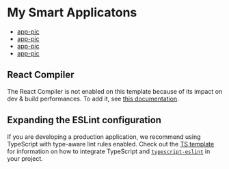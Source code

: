 # My Smart Applicatons

- [app-pic](./public/assets/SharedScreenshot-01.jpg) 
- [app-pic](./public/assets/SharedScreenshot-0.jpg) 
- [app-pic](./public/assets/SharedScreenshot-02.jpg)
- [app-pic](./public/assets/SharedScreenshot-03.jpg)

## React Compiler

The React Compiler is not enabled on this template because of its impact on dev & build performances. To add it, see [this documentation](https://react.dev/learn/react-compiler/installation).

## Expanding the ESLint configuration

If you are developing a production application, we recommend using TypeScript with type-aware lint rules enabled. Check out the [TS template](https://github.com/vitejs/vite/tree/main/packages/create-vite/template-react-ts) for information on how to integrate TypeScript and [`typescript-eslint`](https://typescript-eslint.io) in your project.
